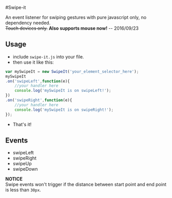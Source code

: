 #Swipe-it

An event listener for swiping gestures with pure javascript only, no dependency needed.  
~~Touch devices only.~~
**Also supports mouse now!** -- 2016/09/23

## Usage

 - include `swipe-it.js` into your file.
 - then use it like this:

```js
var mySwipeIt = new SwipeIt('your_element_selector_here');
mySwipeIt
.on('swipeLeft',function(e){
	//your handler here
	console.log('mySwipeIt is on swipeLeft!');
})
.on('swipeRight',function(e){
	//your handler here
	console.log('mySwipeIt is on swipeRight!');
});
```
- That's it!


## Events

- swipeLeft
- swipeRight
- swipeUp
- swipeDown

**NOTICE**  
Swipe events won't trigger if the distance between start point and end point is less than `30px`.

